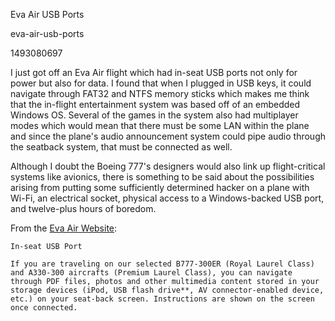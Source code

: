 Eva Air USB Ports

eva-air-usb-ports

1493080697

I just got off an Eva Air flight which had in-seat USB ports not only for power
but also for data.  I found that when I plugged in USB keys, it could navigate
through FAT32 and NTFS memory sticks which makes me think that the in-flight
entertainment system was based off of an embedded Windows OS.  Several of the
games in the system also had multiplayer modes which would mean that there
must be some LAN within the plane and since the plane's audio announcement
system could pipe audio through the seatback system, that must be connected
as well.

Although I doubt the Boeing 777's designers would also link up flight-critical
systems like avionics, there is something to be said about the possibilities
arising from putting some sufficiently determined hacker on a plane
with Wi-Fi, an electrical socket, physical access to a Windows-backed
USB port, and twelve-plus hours of boredom.

From the [Eva Air Website](http://www.evaair.com/en-us/flying-with-eva/inflight-entertainment-service/staying-connected-in-seat-power/):

```
In-seat USB Port

If you are traveling on our selected B777-300ER (Royal Laurel Class) and A330-300 aircrafts (Premium Laurel Class), you can navigate through PDF files, photos and other multimedia content stored in your storage devices (iPod, USB flash drive**, AV connector-enabled device, etc.) on your seat-back screen. Instructions are shown on the screen once connected.
```
